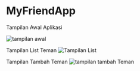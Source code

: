 # MyFriendApp

Tampilan Awal Aplikasi

![tampilan awal](https://github.com/Hakimki/MyFriendApp/assets/97220428/4f4ac6c4-f4b3-4f74-965d-9fba486ffaea)


Tampilan List Teman
![Tampilan List](https://github.com/Hakimki/MyFriendApp/assets/97220428/9b28c379-501d-4546-a39c-4fa0fc7c2024)


Tampilan Tambah Teman
![tampilan tambah Teman](https://github.com/Hakimki/MyFriendApp/assets/97220428/4cddd492-4e1a-47af-983d-a8f13dafeb66)
